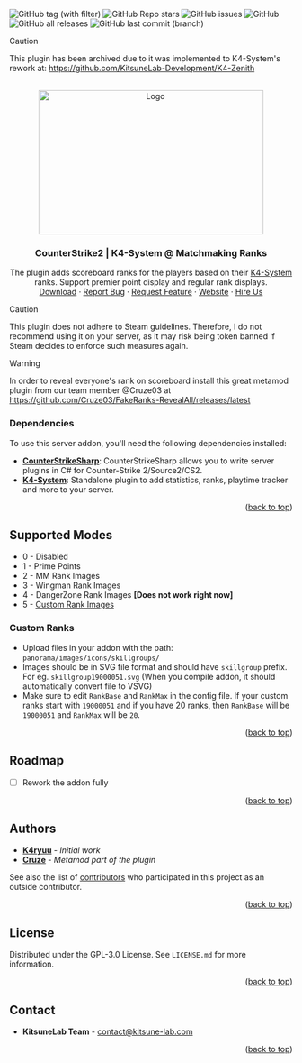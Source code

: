 <a name="readme-top"></a>

![GitHub tag (with filter)](https://img.shields.io/github/v/tag/KitsuneLab-Development/K4-System-MMRanks?style=for-the-badge&label=Version)
![GitHub Repo stars](https://img.shields.io/github/stars/KitsuneLab-Development/K4-System-MMRanks?style=for-the-badge)
![GitHub issues](https://img.shields.io/github/issues/KitsuneLab-Development/K4-System-MMRanks?style=for-the-badge)
![GitHub](https://img.shields.io/github/license/KitsuneLab-Development/K4-System-MMRanks?style=for-the-badge)
![GitHub all releases](https://img.shields.io/github/downloads/KitsuneLab-Development/K4-System-MMRanks/total?style=for-the-badge)
![GitHub last commit (branch)](https://img.shields.io/github/last-commit/KitsuneLab-Development/K4-System-MMRanks/dev?style=for-the-badge)

> [!CAUTION]
> This plugin has been archived due to it was implemented to K4-System's rework at: https://github.com/KitsuneLab-Development/K4-Zenith

<!-- PROJECT LOGO -->
<br />
<div align="center">
  <a href="https://github.com/KitsuneLab-Development/K4-System-MMRanks">
    <img src="https://i.imgur.com/sej1ZzD.png" alt="Logo" width="400" height="256">
  </a>
  <h3 align="center">CounterStrike2 | K4-System @ Matchmaking Ranks</h3>
  <p align="center">
    The plugin adds scoreboard ranks for the players based on their <a href="https://github.com/KitsuneLab-Development/K4-System">K4-System</a> ranks. Support premier point display and regular rank displays.
    <br />
    <a href="https://github.com/KitsuneLab-Development/K4-System-MMRanks/releases">Download</a>
    ·
    <a href="https://github.com/KitsuneLab-Development/K4-System-MMRanks/issues/new?assignees=KitsuneLab-Development&labels=bug&template=bug_report.md&title=%5BBUG%5D">Report Bug</a>
    ·
    <a href="https://github.com/KitsuneLab-Development/K4-System-MMRanks/issues/new?assignees=KitsuneLab-Development&labels=enhancement&template=feature_request.md&title=%5BREQ%5D">Request Feature</a>
     ·
    <a href="https://kitsune-lab.com">Website</a>
     ·
    <a href="https://nests.kitsune-lab.com/tickets/create?department_id=2">Hire Us</a>
  </p>
</div>

> [!CAUTION]
> This plugin does not adhere to Steam guidelines. Therefore, I do not recommend using it on your server, as it may risk being token banned if Steam decides to enforce such measures again.

> [!WARNING]
> In order to reveal everyone's rank on scoreboard install this great metamod plugin from our team member @Cruze03 at https://github.com/Cruze03/FakeRanks-RevealAll/releases/latest

### Dependencies

To use this server addon, you'll need the following dependencies installed:

- [**CounterStrikeSharp**](https://github.com/roflmuffin/CounterStrikeSharp/releases): CounterStrikeSharp allows you to write server plugins in C# for Counter-Strike 2/Source2/CS2.
- [**K4-System**](https://github.com/KitsuneLab-Development/K4-System): Standalone plugin to add statistics, ranks, playtime tracker and more to your server.

<p align="right">(<a href="#readme-top">back to top</a>)</p>

## Supported Modes

- 0 - Disabled
- 1 - Prime Points
- 2 - MM Rank Images
- 3 - Wingman Rank Images
- 4 - DangerZone Rank Images **[Does not work right now]**
- 5 - [Custom Rank Images](https://github.com/KitsuneLab-Development/K4-System-MMRanks?tab=readme-ov-file#custom-ranks)

### Custom Ranks
- Upload files in your addon with the path: `panorama/images/icons/skillgroups/`
- Images should be in SVG file format and should have `skillgroup` prefix. For eg. `skillgroup19000051.svg` (When you compile addon, it should automatically convert file to VSVG)
- Make sure to edit `RankBase` and `RankMax` in the config file. If your custom ranks start with `19000051` and if you have 20 ranks, then `RankBase` will be `19000051` and `RankMax` will be `20`.

<p align="right">(<a href="#readme-top">back to top</a>)</p>

<!-- ROADMAP -->
## Roadmap

- [ ] Rework the addon fully

<p align="right">(<a href="#readme-top">back to top</a>)</p>

<!-- AUTHORS -->
## Authors

- [**K4ryuu**](https://github.com/K4ryuu) - *Initial work*
- [**Cruze**](https://github.com/Cruze03) - *Metamod part of the plugin*

See also the list of [contributors](https://github.com/KitsuneLab-Development/K4-System-MMRanks/graphs/contributors) who participated in this project as an outside contributor.

<p align="right">(<a href="#readme-top">back to top</a>)</p>

<!-- LICENSE -->
## License

Distributed under the GPL-3.0 License. See `LICENSE.md` for more information.

<p align="right">(<a href="#readme-top">back to top</a>)</p>

<!-- CONTACT -->
## Contact

- **KitsuneLab Team** - [contact@kitsune-lab.com](mailto:contact@kitsune-lab.com)

<p align="right">(<a href="#readme-top">back to top</a>)</p>
